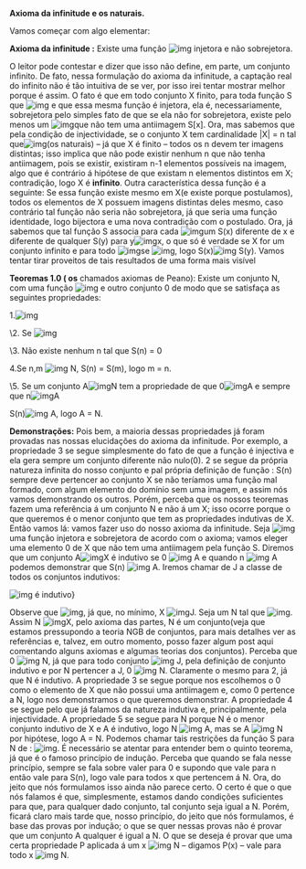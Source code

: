 **Axioma da infinitude e os naturais.**

Vamos começar com algo elementar:

**Axioma da infinitude :** Existe uma função ![img](https://jronaldoferreira.github.io/JRonaldoFerreira.github.io/ImagePost/image002.png) injetora e não sobrejetora.

 

O leitor pode contestar e dizer que isso não define, em parte, um conjunto infinito. De fato, nessa formulação do axioma da infinitude, a captação real do infinito não é tão intuitiva de se ver, por isso irei tentar mostrar melhor porque é assim. O fato é que em todo conjunto X finito, para toda função S que ![img](https://jronaldoferreira.github.io/JRonaldoFerreira.github.io/ImagePost/image002.png) e que essa mesma função é injetora, ela é, necessariamente, sobrejetora pelo simples fato de que se ela não for sobrejetora, existe pelo menos um ![img](https://jronaldoferreira.github.io/JRonaldoFerreira.github.io/ImagePost/image004.png)que não tem uma antiimagem S[x]. Ora, mas sabemos que pela condição de injectividade, se o conjunto X tem cardinalidade |X| = n tal que![img](https://jronaldoferreira.github.io/JRonaldoFerreira.github.io/ImagePost/image006.png)(os naturais) – já que X é finito – todos os n devem ter imagens distintas; isso implica que não pode existir nenhum n que não tenha antiimagem, pois se existir, existiram n-1 elementos possíveis na imagem, algo que é contrário á hipótese de que existam n elementos distintos em X; contradição, logo X é **infinito**. Outra característica dessa função é a seguinte: Se essa função existe mesmo em X(e existe porque postulamos), todos os elementos de X possuem imagens distintas deles mesmo, caso contrário tal função não seria não sobrejetora, já que seria uma função identidade, logo bijectora e uma nova contradição com o postulado. Ora, já sabemos que tal função S associa para cada ![img](https://jronaldoferreira.github.io/JRonaldoFerreira.github.io/ImagePost/image008.png)um S(x) diferente de x e diferente de qualquer S(y) para y![img](https://jronaldoferreira.github.io/JRonaldoFerreira.github.io/ImagePost/image010.png)x, o que só é verdade se X for um conjunto infinito e para todo ![img](https://jronaldoferreira.github.io/JRonaldoFerreira.github.io/ImagePost/image008.png)se ![img](https://jronaldoferreira.github.io/JRonaldoFerreira.github.io/ImagePost/image013.png), logo S(x)![img](https://jronaldoferreira.github.io/JRonaldoFerreira.github.io/ImagePost/image015.png) S(y). Vamos tentar tirar proveitos de tais resultados de uma forma mais visível

**Teoremas 1.0 ( os** chamados axiomas de Peano): Existe um conjunto N, com uma função ![img](https://jronaldoferreira.github.io/JRonaldoFerreira.github.io/ImagePost/image017.png) e outro conjunto 0 de modo que se satisfaça as seguintes propriedades:

1.![img](https://jronaldoferreira.github.io/JRonaldoFerreira.github.io/ImagePost/image019.png)

\2. Se ![img](https://jronaldoferreira.github.io/JRonaldoFerreira.github.io/ImagePost/image021.png)

\3. Não existe nenhum n tal que S(n) = 0

4.Se n,m ![img](https://jronaldoferreira.github.io/JRonaldoFerreira.github.io/ImagePost/image023.png) N, S(n) = S(m), logo m = n.

\5. Se um conjunto A![img](https://jronaldoferreira.github.io/JRonaldoFerreira.github.io/ImagePost/image025.png)N tem a propriedade de que 0![img](https://jronaldoferreira.github.io/JRonaldoFerreira.github.io/ImagePost/image023.png)A e sempre que n![img](https://jronaldoferreira.github.io/JRonaldoFerreira.github.io/ImagePost/image023.png)A

S(n)![img](https://jronaldoferreira.github.io/JRonaldoFerreira.github.io/ImagePost/image023.png) A, logo A = N.

**Demonstrações:** Pois bem, a maioria dessas propriedades já foram provadas nas nossas elucidações do axioma da infinitude. Por exemplo, a propriedade 3 se segue simplesmente do fato de que a função é injectiva e ela gera sempre um conjunto diferente não nulo(0). 2 se segue da própria natureza infinita do nosso conjunto e pal própria definição de função : S(n) sempre deve pertencer ao conjunto X se não teríamos uma função mal formado, com algum elemento do domínio sem uma imagem, e assim nós vamos demonstrando os outros. Porém, perceba que os nossos teoremas fazem uma referência á um conjunto N e não á um X; isso ocorre porque o que queremos é o menor conjunto que tem as propriedades indutivas de X. Então vamos lá: vamos fazer uso do nosso axioma da infinitude. Seja ![img](https://jronaldoferreira.github.io/JRonaldoFerreira.github.io/ImagePost/image030.png) uma função injetora e sobrejetora de acordo com o axioma; vamos eleger uma elemento 0 de X que não tem uma antiimagem pela função S. Diremos que um conjunto A![img](https://jronaldoferreira.github.io/JRonaldoFerreira.github.io/ImagePost/image025.png)X é indutivo se 0 ![img](https://jronaldoferreira.github.io/JRonaldoFerreira.github.io/ImagePost/image023.png) A e quando n ![img](https://jronaldoferreira.github.io/JRonaldoFerreira.github.io/ImagePost/image023.png) A podemos demonstrar que S(n) ![img](https://jronaldoferreira.github.io/JRonaldoFerreira.github.io/ImagePost/image023.png) A. Iremos chamar de J a classe de todos os conjuntos indutivos:

![img](https://jronaldoferreira.github.io/JRonaldoFerreira.github.io/ImagePost/image036.png) é indutivo}

Observe que ![img](https://jronaldoferreira.github.io/JRonaldoFerreira.github.io/ImagePost/image038.png), já que, no mínimo, X ![img](https://jronaldoferreira.github.io/JRonaldoFerreira.github.io/ImagePost/image023.png)J. Seja um N tal que ![img](https://jronaldoferreira.github.io/JRonaldoFerreira.github.io/ImagePost/image041.png). Assim N ![img](https://jronaldoferreira.github.io/JRonaldoFerreira.github.io/ImagePost/image025.png)X, pelo axioma das partes, N é um conjunto(veja que estamos pressupondo a teoria NGB de conjuntos, para mais detalhes ver as referências e, talvez, em outro momento, posso fazer algum post aqui comentando alguns axiomas e algumas teorias dos conjuntos). Perceba que 0 ![img](https://jronaldoferreira.github.io/JRonaldoFerreira.github.io/ImagePost/image023.png) N, já que para todo conjunto ![img](https://jronaldoferreira.github.io/JRonaldoFerreira.github.io/ImagePost/image023.png) J, pela definição de conjunto indutivo e por N pertencer a J, 0 ![img](https://jronaldoferreira.github.io/JRonaldoFerreira.github.io/ImagePost/image023.png) N. Claramente o mesmo para 2, já que N é indutivo. A propriedade 3 se segue porque nos escolhemos o 0 como o elemento de X que não possui uma antiimagem e, como 0 pertence a N, logo nos demonstramos o que queremos demonstrar. A propriedade 4 se segue pelo que já falamos da natureza indutiva e, principalmente, pela injectividade. A propriedade 5 se segue para N porque N é o menor conjunto indutivo de X e A é indutivo, logo N ![img](https://jronaldoferreira.github.io/JRonaldoFerreira.github.io/ImagePost/image025.png) A, mas se A ![img](https://jronaldoferreira.github.io/JRonaldoFerreira.github.io/ImagePost/image025.png) N por hipótese, logo A = N. Podemos chamar tais restrições da função S para N de : ![img](https://jronaldoferreira.github.io/JRonaldoFerreira.github.io/ImagePost/image049.png). É necessário se atentar para entender bem o quinto teorema, já que é o famoso princípio de indução. Perceba que quando se fala nesse princípio, sempre se fala sobre valer para 0 e supondo que vale para n então vale para S(n), logo vale para todos x que pertencem á N. Ora, do jeito que nós formulamos isso ainda não parece certo. O certo é que o que nós falamos é que, simplesmente, estamos dando condições suficientes para que, para qualquer dado conjunto, tal conjunto seja igual a N. Porém, ficará claro mais tarde que, nosso princípio, do jeito que nós formulamos, é base das provas por indução; o que se quer nessas provas não é provar que um conjunto A qualquer é igual a N. O que se deseja é provar que uma certa propriedade P aplicada á um x ![img](https://jronaldoferreira.github.io/JRonaldoFerreira.github.io/ImagePost/image023.png) N – digamos P(x) – vale para todo x ![img](https://jronaldoferreira.github.io/JRonaldoFerreira.github.io/ImagePost/image023.png) N.
